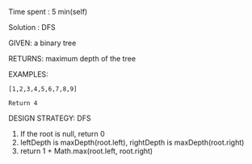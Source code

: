 Time spent : 5 min(self)

Solution : DFS

GIVEN: a binary tree

RETURNS: maximum depth of the tree

EXAMPLES:

```
[1,2,3,4,5,6,7,8,9]

Return 4
```

DESIGN STRATEGY: DFS



1. If the root is null, return 0
2. leftDepth is maxDepth(root.left), rightDepth is maxDepth(root.right)
3. return 1 + Math.max(root.left, root.right)
